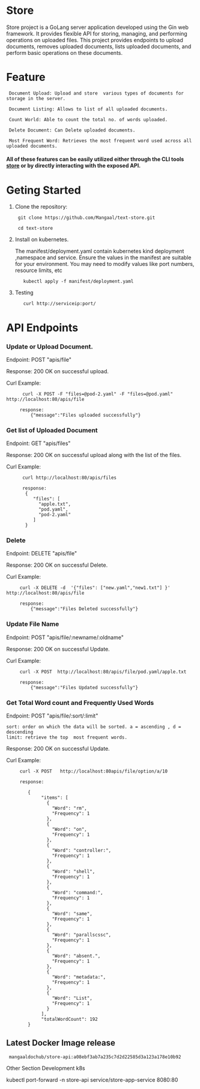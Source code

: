 # Store

Store  project is a GoLang server application developed using the Gin web framework. It provides flexible API for storing, managing, and performing operations on uploaded files. 
This project provides endpoints to upload documents, removes uploaded documents, lists uploaded documents, and perform basic operations on these documents.


# Feature 
```
 Document Upload: Upload and store  various types of documents for storage in the server.  

 Document Listing: Allows to list of all uploaded documents.

 Count World: Able to count the total no. of words uploaded.

 Delete Document: Can Delete uploaded documents.

 Most Frequent Word: Retrieves the most frequent word used across all uploaded documents.
```

 #### All of these features can be easily utilized either through the CLI tools [store](https://github.com/Mangaal/store-cli#readme)  or by directly interacting with the exposed API.

# Geting Started

 1. Clone the repository:
      ```
       git clone https://github.com/Mangaal/text-store.git

       cd text-store

 2. Install on kubernetes.

    The manifest/deployment.yaml contain kubernetes kind deployment ,namespace and service.
    Ensure the values in the manifest are suitable for your environment. You may need to modify values like  port numbers, resource limits, etc
    ```
       kubectl apply -f manifest/deployment.yaml
    ```

  3. Testing

        ```
           curl http://serviceip:port/

# API Endpoints       
       

### Update or Upload Document. 

Endpoint: POST "apis/file"

Response:  200 OK on successful upload.

Curl Example:

```
      curl -X POST -F "files=@pod-2.yaml" -F "files=@pod.yaml"  http://localhost:80/apis/file

     response:
         {"message":"Files uploaded successfully"}
```


### Get list of Uploaded Document   

Endpoint: GET "apis/files"

Response:  200 OK on successful upload along with the list of the files.

Curl Example:

```
      curl http://localhost:80/apis/files

      response:
       {
          "files": [
            "apple.txt",
            "pod.yaml",
            "pod-2.yaml"
          ]
       }
```


 ### Delete

Endpoint: DELETE "apis/file"

Response:  200 OK on successful Delete.

Curl Example:

```
     curl -X DELETE -d  '{"files": ["new.yaml","new1.txt"] }'  http://localhost:80/apis/file

     response:
         {"message":"Files Deleted successfully"}
```

 ### Update File Name

Endpoint: POST "apis/file/:newname/:oldname"


Response:  200 OK on successful Update.

Curl Example:

```
     curl -X POST  http://localhost:80/apis/file/pod.yaml/apple.txt

     response:
         {"message":"Files Updated successfully"}
```


### Get Total Word count and Frequently Used Words


Endpoint: POST "apis/file/:sort/:limit"

```
sort: order on which the data will be sorted. a = ascending , d = descending
limit: retrieve the top  most frequent words. 
```
Response:  200 OK on successful Update.

Curl Example:

```
     curl -X POST   http://localhost:80apis/file/option/a/10

     response:

        {
             "items": [
               {
                 "Word": "rm",
                 "Frequency": 1
               },
               {
                 "Word": "on",
                 "Frequency": 1
               },
               {
                 "Word": "controller:",
                 "Frequency": 1
               },
               {
                 "Word": "shell",
                 "Frequency": 1
               },
               {
                 "Word": "command:",
                 "Frequency": 1
               },
               {
                 "Word": "same",
                 "Frequency": 1
               },
               {
                 "Word": "parallscssc",
                 "Frequency": 1
               },
               {
                 "Word": "absent.",
                 "Frequency": 1
               },
               {
                 "Word": "metadata:",
                 "Frequency": 1
               },
               {
                 "Word": "List",
                 "Frequency": 1
               }
             ],
             "totalWordCount": 192
        }
```

## Latest Docker Image release

```
 mangaaldochub/store-api:a08ebf3ab7a235c7d2d22585d3a123a178e10b92
```




Other Section
Development
k8s

 kubectl port-forward -n store-api  service/store-app-service 8080:80  



 

